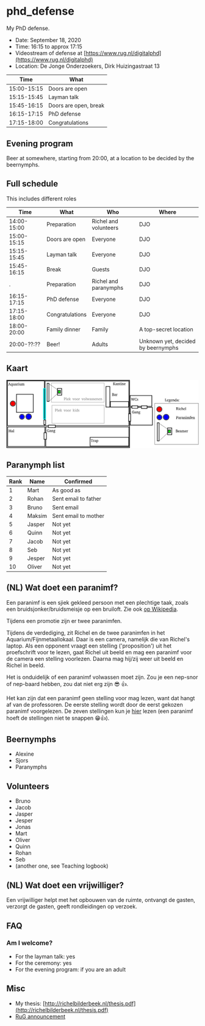 # phd_defense

My PhD defense.

 * Date: September 18, 2020
 * Time: 16:15 to approx 17:15
 * Videostream of defense at [https://www.rug.nl/digitalphd](https://www.rug.nl/digitalphd)
 * Location: De Jonge Onderzoekers, Dirk Huizingastraat 13

Time       |What                 
-----------|---------------------
15:00-15:15|Doors are open       
15:15-15:45|Layman talk          
15:45-16:15|Doors are open, break
16:15-17:15|PhD defense          
17:15-18:00|Congratulations      

## Evening program

Beer at somewhere, starting from 20:00,
at a location to be decided by the beernymphs.

## Full schedule

This includes different roles

Time       |What                 |Who                  |Where
-----------|---------------------|---------------------|---------------------------------------------
14:00-15:00|Preparation          |Richel and volunteers|DJO
15:00-15:15|Doors are open       |Everyone             |DJO
15:15-15:45|Layman talk          |Everyone             |DJO
15:45-16:15|Break                |Guests               |DJO
.          |Preparation          |Richel and paranymphs|DJO
16:15-17:15|PhD defense          |Everyone             |DJO
17:15-18:00|Congratulations      |Everyone             |DJO
18:00-20:00|Family dinner        |Family               |A top-secret location
20:00-??:??|Beer!                |Adults               |Unknown yet, decided by beernymphs

## Kaart

![](map.png)

## Paranymph list

Rank| Name   | Confirmed
----|--------|----------
  1 | Mart   | As good as
  2 | Rohan  | Sent email to father
  3 | Bruno  | Sent email
  4 | Maksim | Sent email to mother
  5 | Jasper | Not yet
  6 | Quinn  | Not yet
  7 | Jacob  | Not yet
  8 | Seb    | Not yet
  9 | Jesper | Not yet
 10 | Oliver | Not yet

## (NL) Wat doet een paranimf?

Een paranimf is een sjiek gekleed persoon met een plechtige taak,
zoals een bruidsjonker/bruidsmeisje op een bruiloft.
Zie ook [op Wikipedia](https://nl.wikipedia.org/wiki/Paranimf).

Tijdens een promotie zijn er twee paranimfen.

Tijdens de verdediging, zit Richel en de twee paranimfen in
het Aquarium/Fijnmetaallokaal. Daar is een camera, namelijk
die van Richel's laptop. Als een opponent vraagt een stelling ('proposition')
uit het proefschrift voor te lezen, 
gaat Richel uit beeld en mag een paranimf voor de camera een stelling voorlezen.
Daarna mag hij/zij weer uit beeld en Richel in beeld.

Het is onduidelijk of een paranimf volwassen moet zijn. 
Zou je een nep-snor of nep-baard hebben, zou dat niet erg zijn :sunglasses: :+1:.

Het kan zijn dat een paranimf geen stelling voor mag lezen, 
want dat hangt af van de professoren. De eerste stelling
wordt door de eerst gekozen paranimf voorgelezen.
De zeven stellingen kun je [hier](https://github.com/richelbilderbeek/thesis_propositions/blob/master/propositions.tex#L54)
lezen (een paranimf hoeft de stellingen niet te snappen :grin::+1:).


## Beernymphs

 * Alexine
 * Sjors
 * Paranymphs

## Volunteers

 * Bruno
 * Jacob
 * Jasper
 * Jesper
 * Jonas
 * Mart
 * Oliver
 * Quinn
 * Rohan
 * Seb
 * (another one, see Teaching logbook)

## (NL) Wat doet een vrijwilliger?

Een vrijwilliger helpt met het opbouwen van de ruimte,
ontvangt de gasten, verzorgt de gasten, geeft rondleidingen op verzoek.

## FAQ

### Am I welcome?

 * For the layman talk: yes
 * For the ceremony: yes
 * For the evening program: if you are an adult

## Misc

 * My thesis: [http://richelbilderbeek.nl/thesis.pdf](http://richelbilderbeek.nl/thesis.pdf)
 * [RuG announcement](https://www.rug.nl/about-ug/latest-news/events/promoties/promoties-2020?hfId=118284)


